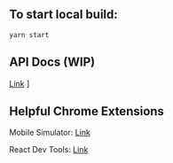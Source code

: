 ## To start local build:

```
yarn start
```

## API Docs (WIP)

[Link](https://docs.google.com/spreadsheets/d/1mtEtLnnVQl1BV7zaE0db-a468OKGiWccbkiW0Aadz0I/edit#gid=0)
]

## Helpful Chrome Extensions

Mobile Simulator: [Link](https://chrome.google.com/webstore/detail/mobile-simulator-responsi/ckejmhbmlajgoklhgbapkiccekfoccmk)

React Dev Tools: [Link](https://chrome.google.com/webstore/detail/react-developer-tools/fmkadmapgofadopljbjfkapdkoienihi)
